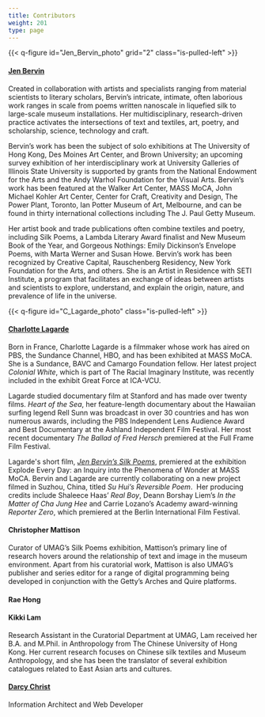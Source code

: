 ```yaml
---
title: Contributors
weight: 201
type: page
---
```



{{< q-figure id="Jen_Bervin_photo" grid="2" class="is-pulled-left" >}}
#### [Jen Bervin](http://jenbervin.com/)
Created in collaboration with artists and specialists ranging from material scientists to literary scholars, Bervin’s intricate, intimate, often laborious work ranges in scale from poems written nanoscale in liquefied silk to large-scale museum installations. Her multidisciplinary, research-driven practice activates the intersections of text and textiles, art, poetry, and scholarship, science, technology and craft.

Bervin’s work has been the subject of solo exhibitions at The University of Hong Kong, Des Moines Art Center, and Brown University; an upcoming survey exhibition of her interdisciplinary work at University Galleries of Illinois State University is supported by grants from the National Endowment for the Arts and the Andy Warhol Foundation for the Visual Arts. Bervin’s work has been featured at the Walker Art Center, MASS MoCA, John Michael Kohler Art Center, Center for Craft, Creativity and Design, The Power Plant, Toronto, Ian Potter Museum of Art, Melbourne, and can be found in thirty international collections including The J. Paul Getty Museum.

Her artist book and trade publications often combine textiles and poetry, including Silk Poems, a Lambda Literary Award finalist and New Museum Book of the Year, and Gorgeous Nothings: Emily Dickinson’s Envelope Poems, with Marta Werner and Susan Howe. Bervin’s work has been recognized by Creative Capital, Rauschenberg Residency, New York Foundation for the Arts, and others. She is an Artist in Residence with SETI Institute, a program that facilitates an exchange of ideas between artists and scientists to explore, understand, and explain the origin, nature, and prevalence of life in the universe.

{{< q-figure id="C_Lagarde_photo" class="is-pulled-left" >}}
#### [Charlotte Lagarde](https://www.charlottelagarde.com/)
Born in France, Charlotte Lagarde is a filmmaker whose work has aired on PBS, the Sundance Channel, HBO, and has been exhibited at MASS MoCA. She is a Sundance, BAVC and Camargo Foundation fellow. Her latest project *Colonial White*, which is part of The Racial Imaginary Institute, was recently included in the exhibit Great Force at ICA-VCU.

Lagarde studied documentary film at Stanford and has made over twenty films. *Heart of the Sea*, her feature-length documentary about the Hawaiian surfing legend Rell Sunn was broadcast in over 30 countries and has won numerous awards, including the PBS Independent Lens Audience Award and Best Documentary at the Ashland Independent Film Festival. Her most recent documentary *The Ballad of Fred Hersch* premiered at the Full Frame Film Festival.

Lagarde's short film, [*Jen Bervin’s Silk Poems*](https://www.charlottelagarde.com/jen-bervin-s-silk-poems), premiered at the exhibition Explode Every Day: an Inquiry into the Phenomena of Wonder at MASS MoCA. Bervin and Lagarde are currently collaborating on a new project filmed in Suzhou, China, titled *Su Hui’s Reversible Poem*.
​
Her producing credits include Shaleece Haas’ *Real Boy*, Deann Borshay Liem’s *In the Matter of Cha Jung Hee* and Carrie Lozano’s Academy award-winning *Reporter Zero*, which premiered at the Berlin International Film Festival.


#### Christopher Mattison
Curator of UMAG’s Silk Poems exhibition, Mattison’s primary line of research hovers around the relationship of text and image in the museum environment. Apart from his curatorial work, Mattison is also UMAG’s publisher and series editor for a range of digital programming being developed in conjunction with the Getty’s Arches and Quire platforms.

#### Rae Hong

#### Kikki Lam
Research Assistant in the Curatorial Department at UMAG, Lam received her B.A. and M.Phil. in Anthropology from The Chinese University of Hong Kong. Her current research focuses on Chinese silk textiles and Museum Anthropology, and she has been the translator of several exhibition catalogues related to East Asian arts and cultures.

#### [Darcy Christ](https://aporia.info)
Information Architect and Web Developer

